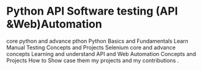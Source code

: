 # Python  API Software testing (API &Web)Automation

core python and advance pthon
Python Basics and Fundamentals
Learn Manual Testing Concepts and Projects 
Selenium core and advance concepts 
Learning and understand API and Web Automation Concepts and Projects
How to Show case them my projects and my contributions .
